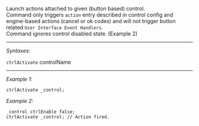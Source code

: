 Launch actions attached to given (button based) control. <br> 
Command only triggers `action` entry described in control config and engine-based actions (cancel or ok codes) and will not trigger button related `User Interface Event Handlers`.<br>
Command ignores control disabled state. (Example 2)


---
*Syntaxes:*

`ctrlActivate` controlName

---
*Example 1:*

```sqf
ctrlActivate _control;
```

*Example 2:*

```sqf
_control ctrlEnable false;
ctrlActivate _control; // Action fired.
```